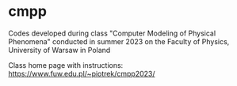 # cmpp
Codes developed during class "Computer Modeling of Physical Phenomena" conducted in summer 2023 on the Faculty of Physics, University of Warsaw in Poland

Class home page with instructions: https://www.fuw.edu.pl/~piotrek/cmpp2023/
